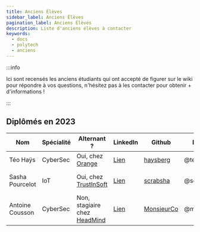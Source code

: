 ```yaml
---
title: Anciens Élèves
sidebar_label: Anciens Élèves
pagination_label: Anciens Élèves
description: Liste d'anciens élèves à contacter
keywords:
  - docs
  - polytech
  - anciens
---
```


:::info

Ici sont recensés les anciens étudiants qui ont accepté de figurer sur le wiki pour répondre à vos questions, n'hésitez pas à les contacter pour obtenir + d'informations !

:::

## Diplômés en 2023

| Nom | Spécialité | Alternant ? | LinkedIn | Github | Discord | Autre |
|-----|------------|-------------|----------|--------|---------|-------|
| Téo Haÿs | CyberSec | Oui, chez [Orange](https://newsroom.orange.com/?lang=en) | [Lien](https://www.linkedin.com/in/teo-hays/) |  [haysberg](https://github.com/haysberg) | @teoledozo | [Site perso](https://haysberg.io) |
| Sasha Pourcelot | IoT | Oui, chez [TrustInSoft](https://trust-in-soft.com/) | [Lien](https://www.linkedin.com/in/scrabsha) | [scrabsha](https://github.com/scrabsha) | @scrabsha | [Blog](https://scrabsha.github.io/) / [Mastodon](https://hachyderm.io/@scrabsha) / [Twitter](https://twitter.com/scrabsha)
| Antoine Cousson | CyberSec | Non, stagiaire chez [HeadMind](https://www.headmind.com/fr/) | [Lien](https://www.linkedin.com/in/antoine-cousson/) | [MonsieurCo](https://github.com/MonsieurCo) | @monsieurco |
